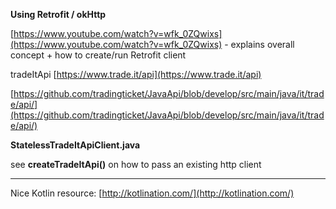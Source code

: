 **Using Retrofit / okHttp**

[https://www.youtube.com/watch?v=wfk_0ZQwixs](https://www.youtube.com/watch?v=wfk_0ZQwixs) - explains overall concept + how to create/run Retrofit client

tradeItApi
[https://www.trade.it/api](https://www.trade.it/api)

[https://github.com/tradingticket/JavaApi/blob/develop/src/main/java/it/trade/api/](https://github.com/tradingticket/JavaApi/blob/develop/src/main/java/it/trade/api/)

**StatelessTradeItApiClient.java**

see  **createTradeItApi()** on how to pass an existing http client

--------


Nice Kotlin resource: [http://kotlination.com/](http://kotlination.com/)